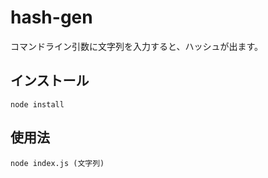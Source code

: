 # hash-gen

コマンドライン引数に文字列を入力すると、ハッシュが出ます。

## インストール

```
node install
```

## 使用法

```
node index.js (文字列)
```